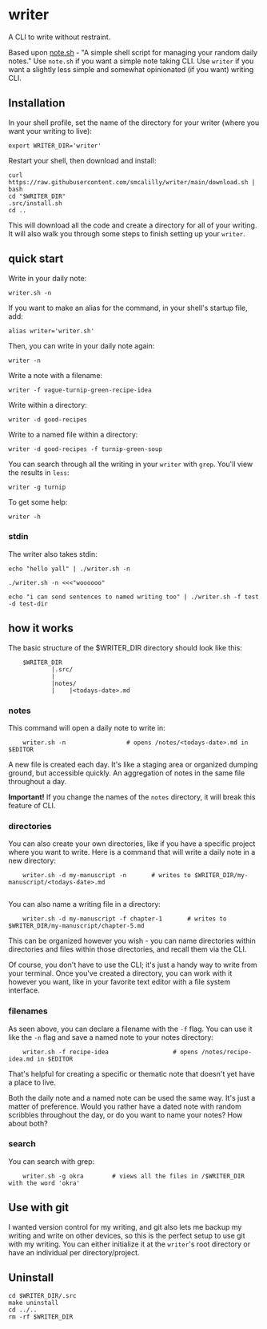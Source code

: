# writer
A CLI to write without restraint. 

Based upon [note.sh](https://github.com/hachibu/note.sh) - "A simple shell script for managing your random daily notes." Use `note.sh` if you want a simple note taking CLI. Use `writer` if you want a slightly less simple and somewhat opinionated (if you want) writing CLI.

## Installation
In your shell profile, set the name of the directory for your writer (where you want your writing to live):
```
export WRITER_DIR='writer'
```
Restart your shell, then download and install:
```
curl https://raw.githubusercontent.com/smcalilly/writer/main/download.sh | bash
cd "$WRITER_DIR"
.src/install.sh
cd ..
```

This will download all the code and create a directory for all of your writing. It will also walk you through some steps to finish setting up your `writer`.

## quick start
Write in your daily note:
```
writer.sh -n
```

If you want to make an alias for the command, in your shell's startup file, add: 
```
alias writer='writer.sh'
```

Then, you can write in your daily note again:
```
writer -n
```

Write a note with a filename:
```
writer -f vague-turnip-green-recipe-idea
```

Write within a directory:
```
writer -d good-recipes
```

Write to a named file within a directory:
```
writer -d good-recipes -f turnip-green-soup
```

You can search through all the writing in your `writer` with `grep`. You'll view the results in `less`:
```
writer -g turnip
```

To get some help:
```
writer -h
```

### stdin
The writer also takes stdin:
```
echo "hello yall" | ./writer.sh -n

./writer.sh -n <<<"woooooo" 

echo "i can send sentences to named writing too" | ./writer.sh -f test -d test-dir 
```

## how it works
The basic structure of the $WRITER_DIR directory should look like this:

```
    $WRITER_DIR
            |.src/
            |
            |notes/
            |    |<todays-date>.md
```

### notes
This command will open a daily note to write in:
```
    writer.sh -n                 # opens /notes/<todays-date>.md in $EDITOR 
```

A new file is created each day. It's like a staging area or organized dumping ground, but accessible quickly. An aggregation of notes in the same file throughout a day.  

**Important!** If you change the names of the `notes` directory, it will break this feature of CLI.


### directories
You can also create your own directories, like if you have a specific project where you want to write. Here is a command that will write a daily note in a new directory:
```
    writer.sh -d my-manuscript -n       # writes to $WRITER_DIR/my-manuscript/<todays-date>.md
    
```

You can also name a writing file in a directory:
```
    writer.sh -d my-manuscript -f chapter-1       # writes to $WRITER_DIR/my-manuscript/chapter-5.md
```
This can be organized however you wish - you can name directories within directories and files within those directories, and recall them via the CLI.

Of course, you don't have to use the CLI; it's just a handy way to write from your terminal.
Once you've created a directory, you can work with it however you want, like in your favorite text editor with a file system interface.


### filenames
As seen above, you can declare a filename with the `-f` flag. You can use it like the `-n` flag and save a named note to your notes directory:
```
    writer.sh -f recipe-idea                  # opens /notes/recipe-idea.md in $EDITOR
```

That's helpful for creating a specific or thematic note that doesn't yet have a place to live.

Both the daily note and a named note can be used the same way. It's just a matter of preference.
Would you rather have a dated note with random scribbles throughout the day, or do you want to name your notes? How about both?
 

### search

You can search with grep:
```
    writer.sh -g okra        # views all the files in /$WRITER_DIR with the word 'okra'
```

## Use with git
I wanted version control for my writing, and git also lets me backup my writing and write on other devices, so this is the perfect setup to use git with my writing. You can either initialize it at the `writer`'s root directory or have an individual per directory/project.

## Uninstall
```
cd $WRITER_DIR/.src
make uninstall
cd ../..
rm -rf $WRITER_DIR
```
